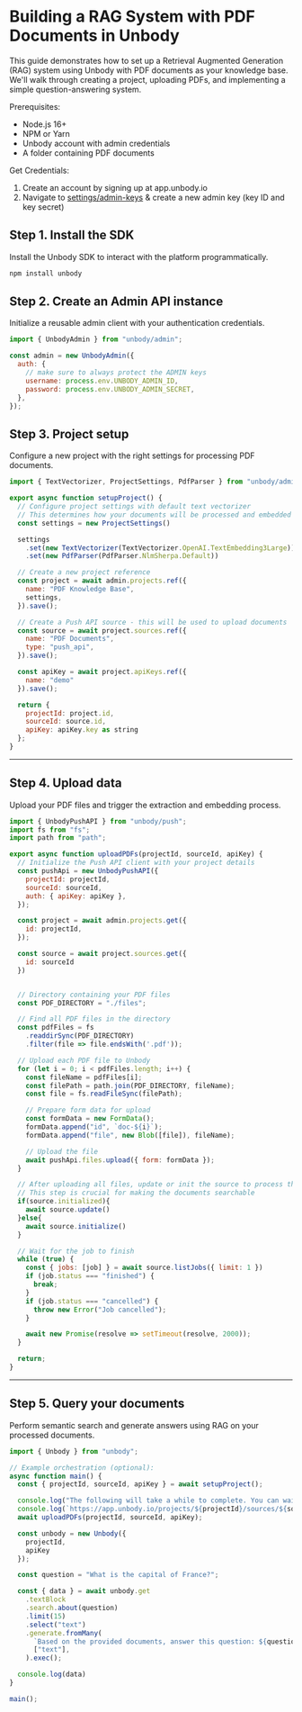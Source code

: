 # Building a RAG System with PDF Documents in Unbody

This guide demonstrates how to set up a Retrieval Augmented Generation (RAG) system using Unbody with PDF documents as your knowledge base. We'll walk through creating a project, uploading PDFs, and implementing a simple question-answering system.

Prerequisites:
- Node.js 16+
- NPM or Yarn
- Unbody account with admin credentials
- A folder containing PDF documents

Get Credentials:

1. Create an account by signing up at app.unbody.io
2. Navigate to [settings/admin-keys](https://app.unbody.io/settings/admin-keys) & create a new admin key (key ID and key secret)

## Step 1. Install the SDK
Install the Unbody SDK to interact with the platform programmatically.

```bash copy
npm install unbody
````

## Step 2. Create an Admin API instance
Initialize a reusable admin client with your authentication credentials.

```js copy
import { UnbodyAdmin } from "unbody/admin";

const admin = new UnbodyAdmin({
  auth: {
    // make sure to always protect the ADMIN keys
    username: process.env.UNBODY_ADMIN_ID,
    password: process.env.UNBODY_ADMIN_SECRET,
  },
});
```

## Step 3. Project setup
Configure a new project with the right settings for processing PDF documents.

```js
import { TextVectorizer, ProjectSettings, PdfParser } from "unbody/admin";

export async function setupProject() {
  // Configure project settings with default text vectorizer
  // This determines how your documents will be processed and embedded
  const settings = new ProjectSettings()

  settings
    .set(new TextVectorizer(TextVectorizer.OpenAI.TextEmbedding3Large))
    .set(new PdfParser(PdfParser.NlmSherpa.Default))

  // Create a new project reference
  const project = await admin.projects.ref({
    name: "PDF Knowledge Base",
    settings,
  }).save();

  // Create a Push API source - this will be used to upload documents
  const source = await project.sources.ref({
    name: "PDF Documents",
    type: "push_api",
  }).save();

  const apiKey = await project.apiKeys.ref({
    name: "demo"
  }).save();

  return {
    projectId: project.id,
    sourceId: source.id,
    apiKey: apiKey.key as string
  };
}
```

---

## Step 4. Upload data
Upload your PDF files and trigger the extraction and embedding process.

```js
import { UnbodyPushAPI } from "unbody/push";
import fs from "fs";
import path from "path";

export async function uploadPDFs(projectId, sourceId, apiKey) {
  // Initialize the Push API client with your project details
  const pushApi = new UnbodyPushAPI({
    projectId: projectId,
    sourceId: sourceId,
    auth: { apiKey: apiKey },
  });

  const project = await admin.projects.get({
    id: projectId,
  });

  const source = await project.sources.get({
    id: sourceId
  })


  // Directory containing your PDF files
  const PDF_DIRECTORY = "./files";

  // Find all PDF files in the directory
  const pdfFiles = fs
    .readdirSync(PDF_DIRECTORY)
    .filter(file => file.endsWith('.pdf'));

  // Upload each PDF file to Unbody
  for (let i = 0; i < pdfFiles.length; i++) {
    const fileName = pdfFiles[i];
    const filePath = path.join(PDF_DIRECTORY, fileName);
    const file = fs.readFileSync(filePath);

    // Prepare form data for upload
    const formData = new FormData();
    formData.append("id", `doc-${i}`);
    formData.append("file", new Blob([file]), fileName);

    // Upload the file
    await pushApi.files.upload({ form: formData });
  }

  // After uploading all files, update or init the source to process the new documents
  // This step is crucial for making the documents searchable
  if(source.initialized){
    await source.update()
  }else{
    await source.initialize()
  }

  // Wait for the job to finish
  while (true) {
    const { jobs: [job] } = await source.listJobs({ limit: 1 })
    if (job.status === "finished") {
      break;
    }
    if (job.status === "cancelled") {
      throw new Error("Job cancelled");
    }

    await new Promise(resolve => setTimeout(resolve, 2000));
  }

  return;
}
```

---

## Step 5. Query your documents
Perform semantic search and generate answers using RAG on your processed documents.

```js
import { Unbody } from "unbody";

// Example orchestration (optional):
async function main() {
  const { projectId, sourceId, apiKey } = await setupProject();

  console.log("The following will take a while to complete. You can wait here and/or observe the processing status on the dashboard:");
  console.log(`https://app.unbody.io/projects/${projectId}/sources/${sourceId}/logs`);
  await uploadPDFs(projectId, sourceId, apiKey);

  const unbody = new Unbody({
    projectId,
    apiKey
  });

  const question = "What is the capital of France?";

  const { data } = await unbody.get
    .textBlock
    .search.about(question)
    .limit(15)
    .select("text")
    .generate.fromMany(
      `Based on the provided documents, answer this question: ${question}`,
      ["text"],
    ).exec();

  console.log(data)
}

main();
```
